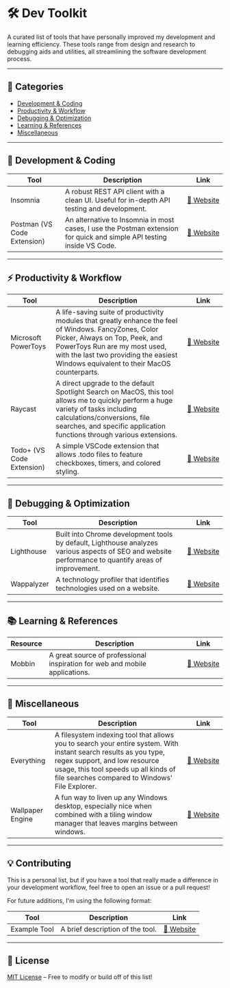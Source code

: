 # 🛠️ Dev Toolkit 
A curated list of tools that have personally improved my development and learning efficiency. These tools range from design and research to debugging aids and utilities, all streamlining the software development process.

---

## 🔹 Categories  

- [Development & Coding](#development--coding)  
- [Productivity & Workflow](#productivity--workflow)  
- [Debugging & Optimization](#debugging--optimization)  
- [Learning & References](#learning--references)  
- [Miscellaneous](#miscellaneous)  

---

## 📌 Development & Coding  

| Tool | Description | Link |  
|------|------------|------|  
| Insomnia | A robust REST API client with a clean UI. Useful for in-depth API testing and development. | [🔗&nbsp;Website](https://example.com) |  
| Postman (VS Code Extension) | An alternative to Insomnia in most cases, I use the Postman extension for quick and simple API testing inside VS Code. | [🔗&nbsp;Website](https://marketplace.visualstudio.com/items?itemName=Postman.postman-for-vscode) |  

---

## ⚡ Productivity & Workflow  

| Tool | Description | Link |  
|------|------------|------|  
| Microsoft PowerToys | A life-saving suite of productivity modules that greatly enhance the feel of Windows. FancyZones, Color Picker, Always on Top, Peek, and PowerToys Run are my most used, with the last two providing the easiest Windows equivalent to their MacOS counterparts. | [🔗&nbsp;Website](https://learn.microsoft.com/en-us/windows/powertoys/) |
| Raycast | A direct upgrade to the default Spotlight Search on MacOS, this tool allows me to quickly perform a huge variety of tasks including calculations/conversions, file searches, and specific application functions through various extensions. | [🔗&nbsp;Website](https://www.raycast.com/) |  
| Todo+ (VS Code Extension) | A simple VSCode extension that allows .todo files to feature checkboxes, timers, and colored styling. | [🔗&nbsp;Website](https://marketplace.visualstudio.com/items?itemName=fabiospampinato.vscode-todo-plus) |  

---

## 🐛 Debugging & Optimization  

| Tool | Description | Link |  
|------|------------|------|  
| Lighthouse | Built into Chrome development tools by default, Lighthouse analyzes various aspects of SEO and website performance to quantify areas of improvement. | [🔗&nbsp;Website](https://chromewebstore.google.com/detail/Lighthouse/blipmdconlkpinefehnmjammfjpmpbjk) |
| Wappalyzer | A technology profiler that identifies technologies used on a website. | [🔗&nbsp;Website](https://www.wappalyzer.com/) |  

---

## 📚 Learning & References  

| Resource | Description | Link |  
|----------|------------|------|  
| Mobbin | A great source of professional inspiration for web and mobile applications. | [🔗&nbsp;Website](https://mobbin.com/browse/web/apps) |  

---

## 🎯 Miscellaneous  

| Tool | Description | Link |  
|------|------------|------|  
| Everything | A filesystem indexing tool that allows you to search your entire system. With instant search results as you type, regex support, and low resource usage, this tool speeds up all kinds of file searches compared to Windows' File Explorer. | [🔗&nbsp;Website](https://www.voidtools.com/) |
| Wallpaper Engine | A fun way to liven up any Windows desktop, especially nice when combined with a tiling window manager that leaves margins between windows. | [🔗&nbsp;Website](https://www.wallpaperengine.io/en) |  

---

## 💡 Contributing  

This is a personal list, but if you have a tool that really made a difference in your development workflow, feel free to open an issue or a pull request!  

For future additions, I'm using the following format:

| Tool | Description | Link |  
|------|------------|------|  
| Example Tool | A brief description of the tool. | [🔗&nbsp;Website](https://example.com) |  

---

## 📜 License  

[MIT License](LICENSE) – Free to modify or build off of this list!
